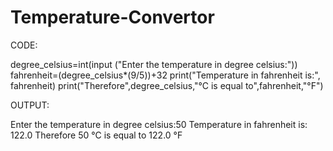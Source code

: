 # Temperature-Convertor

CODE:

degree_celsius=int(input ("Enter the temperature in degree celsius:"))
fahrenheit=(degree_celsius*(9/5))+32
print("Temperature in fahrenheit is:", fahrenheit)
print("Therefore",degree_celsius,"°C is equal to",fahrenheit,"°F")


OUTPUT:

Enter the temperature in degree celsius:50
Temperature in fahrenheit is: 122.0
Therefore 50 °C is equal to 122.0 °F
